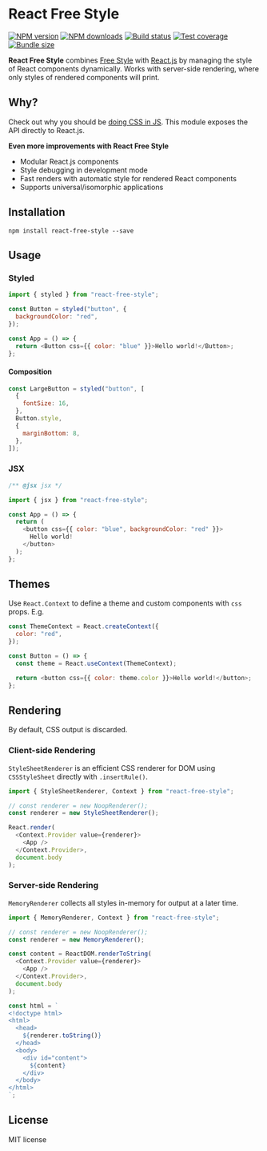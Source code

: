 # React Free Style

[![NPM version][npm-image]][npm-url]
[![NPM downloads][downloads-image]][downloads-url]
[![Build status][travis-image]][travis-url]
[![Test coverage][coveralls-image]][coveralls-url]
[![Bundle size][bundlephobia-image]][bundlephobia-url]

**React Free Style** combines [Free Style](https://github.com/blakeembrey/free-style) with [React.js](https://github.com/facebook/react) by managing the style of React components dynamically. Works with server-side rendering, where only styles of rendered components will print.

## Why?

Check out why you should be [doing CSS in JS](https://github.com/blakeembrey/free-style#why). This module exposes the API directly to React.js.

**Even more improvements with React Free Style**

- Modular React.js components
- Style debugging in development mode
- Fast renders with automatic style for rendered React components
- Supports universal/isomorphic applications

## Installation

```
npm install react-free-style --save
```

## Usage

### Styled

```js
import { styled } from "react-free-style";

const Button = styled("button", {
  backgroundColor: "red",
});

const App = () => {
  return <Button css={{ color: "blue" }}>Hello world!</Button>;
};
```

#### Composition

```js
const LargeButton = styled("button", [
  {
    fontSize: 16,
  },
  Button.style,
  {
    marginBottom: 8,
  },
]);
```

### JSX

```js
/** @jsx jsx */

import { jsx } from "react-free-style";

const App = () => {
  return (
    <button css={{ color: "blue", backgroundColor: "red" }}>
      Hello world!
    </button>
  );
};
```

## Themes

Use `React.Context` to define a theme and custom components with `css` props. E.g.

```js
const ThemeContext = React.createContext({
  color: "red",
});

const Button = () => {
  const theme = React.useContext(ThemeContext);

  return <button css={{ color: theme.color }}>Hello world!</button>;
};
```

## Rendering

By default, CSS output is discarded.

### Client-side Rendering

`StyleSheetRenderer` is an efficient CSS renderer for DOM using `CSSStyleSheet` directly with `.insertRule()`.

```js
import { StyleSheetRenderer, Context } from "react-free-style";

// const renderer = new NoopRenderer();
const renderer = new StyleSheetRenderer();

React.render(
  <Context.Provider value={renderer}>
    <App />
  </Context.Provider>,
  document.body
);
```

### Server-side Rendering

`MemoryRenderer` collects all styles in-memory for output at a later time.

```js
import { MemoryRenderer, Context } from "react-free-style";

// const renderer = new NoopRenderer();
const renderer = new MemoryRenderer();

const content = ReactDOM.renderToString(
  <Context.Provider value={renderer}>
    <App />
  </Context.Provider>,
  document.body
);

const html = `
<!doctype html>
<html>
  <head>
    ${renderer.toString()}
  </head>
  <body>
    <div id="content">
      ${content}
    </div>
  </body>
</html>
`;
```

## License

MIT license

[npm-image]: https://img.shields.io/npm/v/react-free-style.svg?style=flat
[npm-url]: https://npmjs.org/package/react-free-style
[downloads-image]: https://img.shields.io/npm/dm/react-free-style.svg?style=flat
[downloads-url]: https://npmjs.org/package/react-free-style
[travis-image]: https://img.shields.io/travis/blakeembrey/react-free-style.svg?style=flat
[travis-url]: https://travis-ci.org/blakeembrey/react-free-style
[coveralls-image]: https://img.shields.io/coveralls/blakeembrey/react-free-style.svg?style=flat
[coveralls-url]: https://coveralls.io/r/blakeembrey/react-free-style?branch=master
[bundlephobia-image]: https://img.shields.io/bundlephobia/minzip/react-free-style.svg
[bundlephobia-url]: https://bundlephobia.com/result?p=react-free-style

